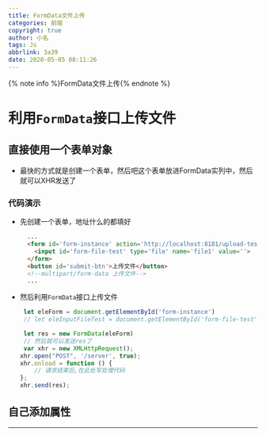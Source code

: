 ```yaml
---
title: FormData文件上传
categories: 前端
copyright: true
author: 小名
tags: Js
abbrlink: 3a39
date: 2020-05-05 08:11:26
---
```


{% note info %}FormData文件上传{% endnote %}

<!-- more -->

# 利用`FormData`接口上传文件

## 直接使用一个表单对象
- 最快的方式就是创建一个表单，然后吧这个表单放进FormData实列中，然后就可以XHR发送了
### 代码演示
- 先创建一个表单，地址什么的都填好
  ```html
    ...
    <form id='form-instance' action='http://localhost:8181/upload-test/' method='POST' enctype='multipart/form-data'>
      <input id='form-file-test' type='file' name='file1' value=''>
    </form>
    <button id='submit-btn'>上传文件</button>
    <!--multipart/form-data 上传文件-->
    ...
  ```
- 然后利用`FormData`接口上传文件
  ```javascript
   let eleForm = document.getElementById('form-instance')
   // let eleInputFileTest = document.getElementById('form-file-test')

   let res = new FormData(eleForm)
   // 然后就可以发送res了
   var xhr = new XMLHttpRequest();
  xhr.open("POST", '/server', true);
  xhr.onload = function () { 
      // 请求结束后,在此处写处理代码 
  };
  xhr.send(res); 
  ```
## 自己添加属性

---

